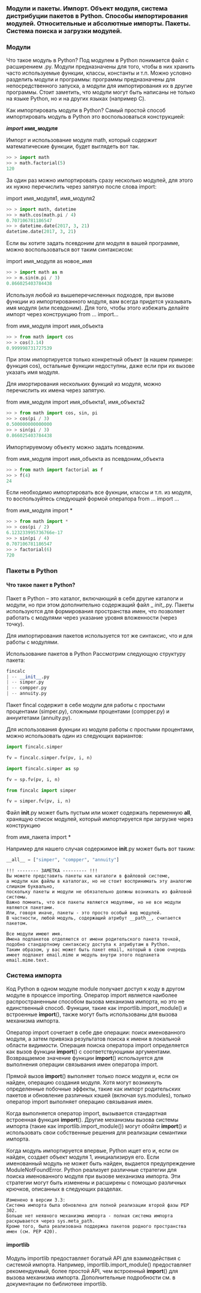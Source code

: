 ### Модули и пакеты. Импорт. Объект модуля, система дистрибуции пакетов в Python. Способы импортирования модулей. Относительные и абсолютные импорты. Пакеты. Система поиска и загрузки модулей.

### Модули

Что такое модуль в Python?
Под модулем в Python понимается файл с расширением .py. Модули предназначены для того, чтобы в них хранить часто
используемые функции, классы, константы и т.п. Можно условно разделить модули и программы: программы предназначены для
непосредственного запуска, а модули для импортирования их в другие программы. Стоит заметить, что модули могут быть
написаны не только на языке Python, но и на других языках (например C).

Как импортировать модули в Python?
Самый простой способ импортировать модуль в Python это воспользоваться конструкцией:

_**import имя_модуля**_

Импорт и использование модуля math, который содержит математические функции, будет выглядеть вот так.

```python
>> > import math
>> > math.factorial(5)
120
```

За один раз можно импортировать сразу несколько модулей, для этого их нужно перечислить через запятую после слова
import:

import имя_модуля1, имя_модуля2

```python
>> > import math, datetime
>> > math.cos(math.pi / 4)
0.707106781186547
>> > datetime.date(2017, 3, 21)
datetime.date(2017, 3, 21)
```

Если вы хотите задать псевдоним для модуля в вашей программе, можно воспользоваться вот таким синтаксисом:

import имя_модуля as новое_имя

```python
>> > import math as m
>> > m.sin(m.pi / 3)
0.866025403784438
```

Используя любой из вышеперечисленных подходов, при вызове функции из импортированного модуля, вам всегда придется
указывать имя модуля (или псевдоним). Для того, чтобы этого избежать делайте импорт через конструкцию from … import…

from имя_модуля import имя_объекта

```python
>> > from math import cos
>> > cos(3.14)
0.999998731727539
```

При этом импортируется только конкретный объект (в нашем примере: функция cos), остальные функции недоступны, даже если
при их вызове указать имя модуля.

Для имортирования нескольких функций из модуля, можно перечислить их имена через запятую.

from имя_модуля import имя_объекта1, имя_объекта2

```python
>> > from math import cos, sin, pi
>> > cos(pi / 3)
0.500000000000000
>> > sin(pi / 3)
0.866025403784438
```

Импортируемому объекту можно задать псевдоним.

from имя_модуля import имя_объекта as псевдоним_объекта

```python
>> > from math import factorial as f
>> > f(4)
24
```

Если необходимо импортировать все фукнции, классы и т.п. из модуля, то воспользуйтесь следующей формой оператора from …
import …

from имя_модуля import *

```python
>> > from math import *
>> > cos(pi / 2)
6.123233995736766e-17
>> > sin(pi / 4)
0.707106781186547
>> > factorial(6)
720
```

### Пакеты в Python

#### Что такое пакет в Python?

Пакет в Python – это каталог, включающий в себя другие каталоги и модули, но при этом дополнительно содержащий файл _
_init__.py. Пакеты используются для формирования пространства имен, что позволяет работать с модулями через указание
уровня вложенности (через точку).

Для импортирования пакетов используется тот же синтаксис, что и для работы с модулями.

Использование пакетов в Python
Рассмотрим следующую структуру пакета:

```python
fincalc
| -- __init__.py
| -- simper.py
| -- compper.py
| -- annuity.py
```

Пакет fincal содержит в себе модули для работы с простыми процентами (simper.py), сложными процентами (compper.py) и
аннуитетами (annuity.py).

Для использования фукнции из модуля работы с простыми процентами, можно использовать один из следующих вариантов:

```python
import fincalc.simper

fv = fincalc.simper.fv(pv, i, n)
```

```python
import fincalc.simper as sp

fv = sp.fv(pv, i, n)
```

```python
from fincalc import simper

fv = simper.fv(pv, i, n)
```

Файл __init__.py может быть пустым или может содержать переменную __all__, хранящую список модулей, который
импортируется при загрузке через конструкцию

from имя_пакета import *

Например для нашего случая содержимое __init__.py может быть вот таким:

```python
__all__ = ["simper", "compper", "annuity"]
```

```text
!!! -------- ЗАМЕТКА --------- !!!
Вы можете представить пакеты как каталоги в файловой системе, 
а модули как файлы в каталогах, но не стоит воспринимать эту аналогию слишком буквально,
поскольку пакеты и модули не обязательно должны возникать из файловой системы.
Важно помнить, что все пакеты являются модулями, но не все модули являются пакетами. 
Или, говоря иначе, пакеты - это просто особый вид модулей.
В частности, любой модуль, содержащий атрибут __path__, считается пакетом.

Все модули имеют имя. 
Имена подпакетов отделяются от имени родительского пакета точкой,
подобно стандартному синтаксису доступа к атрибутам в Python.
Таким образом, у вас может быть пакет email, который в свою очередь 
имеет подпакет email.mime и модуль внутри этого подпакета email.mime.text.
```

### Система импорта

Код Python в одном модуле module получает доступ к коду в другом модуле в процессе importing. Оператор import является
наиболее распространенным способом вызова механизма импорта, но это не единственный способ. Функции, такие как
importlib.import_module() и встроенные __import__(), также могут быть использованы для вызова механизма импорта.

Оператор import сочетает в себе две операции: поиск именованного модуля, а затем привязка результатов поиска к имени в
локальной области видимости. Операция поиска оператора import определяется как вызов функции __import__() с
соответствующими аргументами. Возвращаемое значение функции __import__() используется для выполнения операции связывания
имен оператора import.

Прямой вызов __import__() выполняет только поиск модуля и, если он найден, операцию создания модуля. Хотя могут
возникнуть определенные побочные эффекты, такие как импорт родительских пакетов и обновление различных кэшей (включая
sys.modules), только оператор import выполняет операцию связывания имен.

Когда выполняется оператор import, вызывается стандартная встроенная функция __import__(). Другие механизмы вызова
системы импорта (такие как importlib.import_module()) могут обойти __import__() и использовать свои собственные решения
для реализации семантики импорта.

Когда модуль импортируется впервые, Python ищет его и, если он найден, создает объект модуля 1, инициализируя его. Если
именованный модуль не может быть найден, выдается предупреждение ModuleNotFoundError. Python реализует различные
стратегии для поиска именованного модуля при вызове механизма импорта. Эти стратегии могут быть изменены и расширены с
помощью различных крючков, описанных в следующих разделах.

```text
Изменено в версии 3.3: 
Система импорта была обновлена для полной реализации второй фазы PEP 302.
Больше нет неявного механизма импорта - полная система импорта раскрывается через sys.meta_path.
Кроме того, была реализована поддержка пакетов родного пространства имен (см. PEP 420).
```

#### importlib

Модуль importlib предоставляет богатый API для взаимодействия с системой импорта. Например, importlib.import_module()
предоставляет рекомендуемый, более простой API, чем встроенный __import__() для вызова механизма импорта. Дополнительные
подробности см. в документации по библиотеке importlib.


